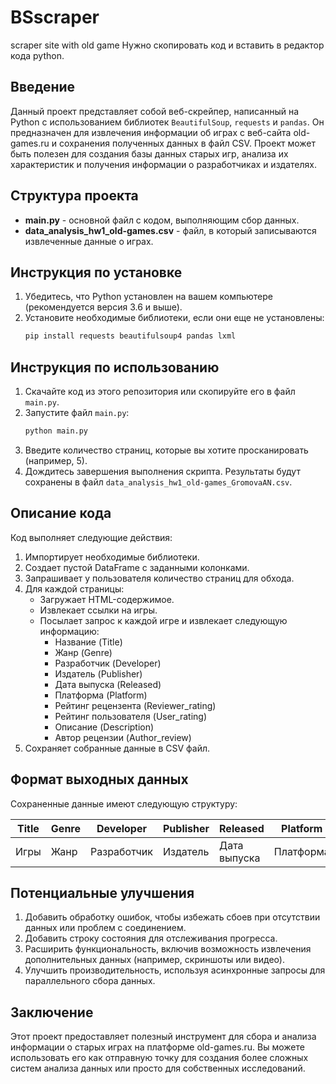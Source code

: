 # BSscraper
scraper site with old game
Нужно скопировать код и вставить в редактор кода python.

## Введение

Данный проект представляет собой веб-скрейпер, написанный на Python с использованием библиотек `BeautifulSoup`, `requests` и `pandas`. Он предназначен для извлечения информации об играх с веб-сайта old-games.ru и сохранения полученных данных в файл CSV. Проект может быть полезен для создания базы данных старых игр, анализа их характеристик и получения информации о разработчиках и издателях.

## Структура проекта

- **main.py** - основной файл с кодом, выполняющим сбор данных.
- **data_analysis_hw1_old-games.csv** - файл, в который записываются извлеченные данные о играх.

## Инструкция по установке

1. Убедитесь, что Python установлен на вашем компьютере (рекомендуется версия 3.6 и выше).
2. Установите необходимые библиотеки, если они еще не установлены:
   ```bash
   pip install requests beautifulsoup4 pandas lxml
   ```

## Инструкция по использованию

1. Скачайте код из этого репозитория или скопируйте его в файл `main.py`.
2. Запустите файл `main.py`:
   ```bash
   python main.py
   ```
3. Введите количество страниц, которые вы хотите просканировать (например, 5).
4. Дождитесь завершения выполнения скрипта. Результаты будут сохранены в файл `data_analysis_hw1_old-games_GromovaAN.csv`.

## Описание кода

Код выполняет следующие действия:

1. Импортирует необходимые библиотеки.
2. Создает пустой DataFrame с заданными колонками.
3. Запрашивает у пользователя количество страниц для обхода.
4. Для каждой страницы:
   - Загружает HTML-содержимое.
   - Извлекает ссылки на игры.
   - Посылает запрос к каждой игре и извлекает следующую информацию:
     - Название (Title)
     - Жанр (Genre)
     - Разработчик (Developer)
     - Издатель (Publisher)
     - Дата выпуска (Released)
     - Платформа (Platform)
     - Рейтинг рецензента (Reviewer_rating)
     - Рейтинг пользователя (User_rating)
     - Описание (Description)
     - Автор рецензии (Author_review)
5. Сохраняет собранные данные в CSV файл.

## Формат выходных данных

Сохраненные данные имеют следующую структуру:

| Title      | Genre        | Developer  | Publisher   | Released  | Platform    | Reviewer_rating | User_rating | Description | Author_review  |
|------------|--------------|------------|-------------|-----------|-------------|-----------------|-------------|-------------|----------------|
| Игры | Жанр | Разработчик | Издатель   | Дата выпуска | Платформа | Рейтинг от рецензента| Рейтинг от пользователя| Описание тут| Автор рецензии |

## Потенциальные улучшения

1. Добавить обработку ошибок, чтобы избежать сбоев при отсутствии данных или проблем с соединением.
2. Добавить строку состояния для отслеживания прогресса.
3. Расширить функциональность, включив возможность извлечения дополнительных данных (например, скриншоты или видео).
4. Улучшить производительность, используя асинхронные запросы для параллельного сбора данных.

## Заключение

Этот проект предоставляет полезный инструмент для сбора и анализа информации о старых играх на платформе old-games.ru. Вы можете использовать его как отправную точку для создания более сложных систем анализа данных или просто для собственных исследований.
